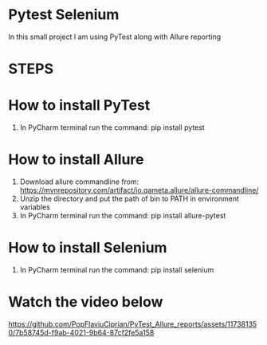 # Pytest Selenium
In this small project I am using PyTest along with Allure reporting

# STEPS
# How to install PyTest
1. In PyCharm terminal run the command: pip install pytest

# How to install Allure
1. Download allure commandline from: https://mvnrepository.com/artifact/io.qameta.allure/allure-commandline/
2. Unzip the directory and put the path of bin to PATH in environment variables
3. In PyCharm terminal run the command:  pip install allure-pytest

# How to install Selenium
1. In PyCharm terminal run the command: pip install selenium

# Watch the video below
https://github.com/PopFlaviuCiprian/PyTest_Allure_reports/assets/117381350/7b58745d-f9ab-4021-9b64-87cf2fe5a158
